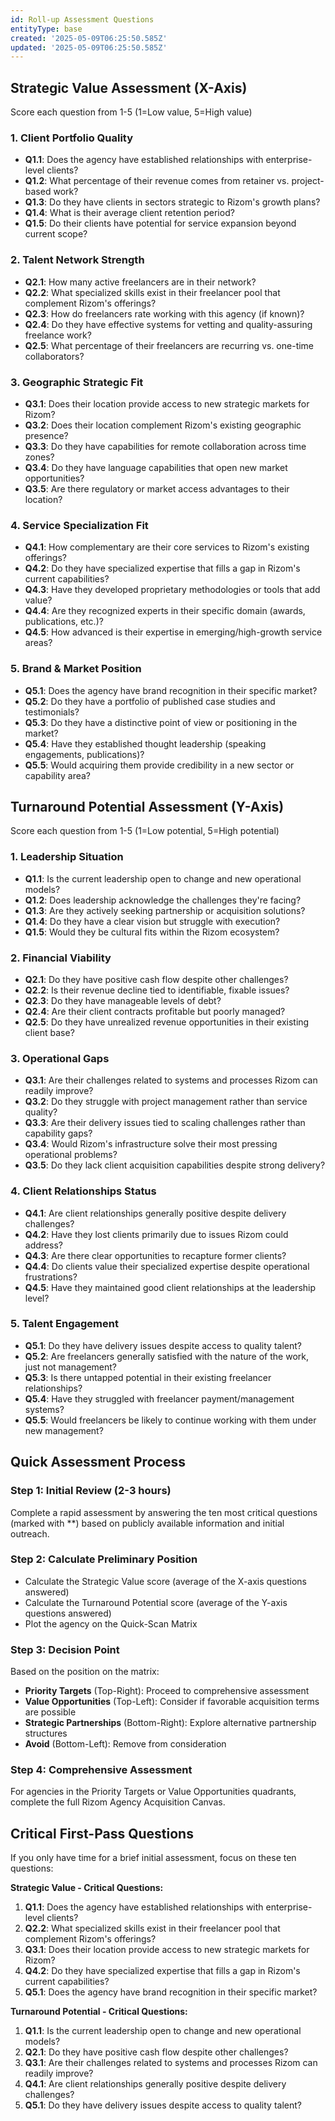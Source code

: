 ```yaml
---
id: Roll-up Assessment Questions
entityType: base
created: '2025-05-09T06:25:50.585Z'
updated: '2025-05-09T06:25:50.585Z'
---
```

## Strategic Value Assessment (X-Axis)
Score each question from 1-5 (1=Low value, 5=High value)

### 1. Client Portfolio Quality
- **Q1.1**: Does the agency have established relationships with enterprise-level clients?
- **Q1.2**: What percentage of their revenue comes from retainer vs. project-based work?
- **Q1.3**: Do they have clients in sectors strategic to Rizom's growth plans?
- **Q1.4**: What is their average client retention period?
- **Q1.5**: Do their clients have potential for service expansion beyond current scope?

### 2. Talent Network Strength
- **Q2.1**: How many active freelancers are in their network?
- **Q2.2**: What specialized skills exist in their freelancer pool that complement Rizom's offerings?
- **Q2.3**: How do freelancers rate working with this agency (if known)?
- **Q2.4**: Do they have effective systems for vetting and quality-assuring freelance work?
- **Q2.5**: What percentage of their freelancers are recurring vs. one-time collaborators?

### 3. Geographic Strategic Fit
- **Q3.1**: Does their location provide access to new strategic markets for Rizom?
- **Q3.2**: Does their location complement Rizom's existing geographic presence?
- **Q3.3**: Do they have capabilities for remote collaboration across time zones?
- **Q3.4**: Do they have language capabilities that open new market opportunities?
- **Q3.5**: Are there regulatory or market access advantages to their location?

### 4. Service Specialization Fit
- **Q4.1**: How complementary are their core services to Rizom's existing offerings?
- **Q4.2**: Do they have specialized expertise that fills a gap in Rizom's current capabilities?
- **Q4.3**: Have they developed proprietary methodologies or tools that add value?
- **Q4.4**: Are they recognized experts in their specific domain (awards, publications, etc.)?
- **Q4.5**: How advanced is their expertise in emerging/high-growth service areas?

### 5. Brand & Market Position
- **Q5.1**: Does the agency have brand recognition in their specific market?
- **Q5.2**: Do they have a portfolio of published case studies and testimonials?
- **Q5.3**: Do they have a distinctive point of view or positioning in the market?
- **Q5.4**: Have they established thought leadership (speaking engagements, publications)?
- **Q5.5**: Would acquiring them provide credibility in a new sector or capability area?

## Turnaround Potential Assessment (Y-Axis)
Score each question from 1-5 (1=Low potential, 5=High potential)

### 1. Leadership Situation
- **Q1.1**: Is the current leadership open to change and new operational models?
- **Q1.2**: Does leadership acknowledge the challenges they're facing?
- **Q1.3**: Are they actively seeking partnership or acquisition solutions?
- **Q1.4**: Do they have a clear vision but struggle with execution?
- **Q1.5**: Would they be cultural fits within the Rizom ecosystem?

### 2. Financial Viability
- **Q2.1**: Do they have positive cash flow despite other challenges?
- **Q2.2**: Is their revenue decline tied to identifiable, fixable issues?
- **Q2.3**: Do they have manageable levels of debt?
- **Q2.4**: Are their client contracts profitable but poorly managed?
- **Q2.5**: Do they have unrealized revenue opportunities in their existing client base?

### 3. Operational Gaps
- **Q3.1**: Are their challenges related to systems and processes Rizom can readily improve?
- **Q3.2**: Do they struggle with project management rather than service quality?
- **Q3.3**: Are their delivery issues tied to scaling challenges rather than capability gaps?
- **Q3.4**: Would Rizom's infrastructure solve their most pressing operational problems?
- **Q3.5**: Do they lack client acquisition capabilities despite strong delivery?

### 4. Client Relationships Status
- **Q4.1**: Are client relationships generally positive despite delivery challenges?
- **Q4.2**: Have they lost clients primarily due to issues Rizom could address?
- **Q4.3**: Are there clear opportunities to recapture former clients?
- **Q4.4**: Do clients value their specialized expertise despite operational frustrations?
- **Q4.5**: Have they maintained good client relationships at the leadership level?

### 5. Talent Engagement 
- **Q5.1**: Do they have delivery issues despite access to quality talent?
- **Q5.2**: Are freelancers generally satisfied with the nature of the work, just not management?
- **Q5.3**: Is there untapped potential in their existing freelancer relationships?
- **Q5.4**: Have they struggled with freelancer payment/management systems?
- **Q5.5**: Would freelancers be likely to continue working with them under new management?

## Quick Assessment Process

### Step 1: Initial Review (2-3 hours)
Complete a rapid assessment by answering the ten most critical questions (marked with **) based on publicly available information and initial outreach.

### Step 2: Calculate Preliminary Position
- Calculate the Strategic Value score (average of the X-axis questions answered)
- Calculate the Turnaround Potential score (average of the Y-axis questions answered)
- Plot the agency on the Quick-Scan Matrix

### Step 3: Decision Point
Based on the position on the matrix:
- **Priority Targets** (Top-Right): Proceed to comprehensive assessment
- **Value Opportunities** (Top-Left): Consider if favorable acquisition terms are possible
- **Strategic Partnerships** (Bottom-Right): Explore alternative partnership structures
- **Avoid** (Bottom-Left): Remove from consideration

### Step 4: Comprehensive Assessment
For agencies in the Priority Targets or Value Opportunities quadrants, complete the full Rizom Agency Acquisition Canvas.

## Critical First-Pass Questions

If you only have time for a brief initial assessment, focus on these ten questions:

**Strategic Value - Critical Questions:**
1. **Q1.1**: Does the agency have established relationships with enterprise-level clients?
2. **Q2.2**: What specialized skills exist in their freelancer pool that complement Rizom's offerings?
3. **Q3.1**: Does their location provide access to new strategic markets for Rizom?
4. **Q4.2**: Do they have specialized expertise that fills a gap in Rizom's current capabilities?
5. **Q5.1**: Does the agency have brand recognition in their specific market?

**Turnaround Potential - Critical Questions:**
1. **Q1.1**: Is the current leadership open to change and new operational models?
2. **Q2.1**: Do they have positive cash flow despite other challenges?
3. **Q3.1**: Are their challenges related to systems and processes Rizom can readily improve?
4. **Q4.1**: Are client relationships generally positive despite delivery challenges?
5. **Q5.1**: Do they have delivery issues despite access to quality talent?
